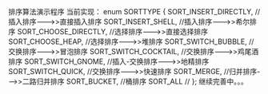 排序算法演示程序
当前实现：
enum SORTTYPE {
    SORT_INSERT_DIRECTLY,   //插入排序--->>直接插入排序
    SORT_INSERT_SHELL,      //插入排序--->>希尔排序
    SORT_CHOOSE_DIRECTLY,   //选择排序--->>直接选择排序
    SORT_CHOOSE_HEAP,       //选择排序--->>堆排序 
    SORT_SWITCH_BUBBLE,     //交换排序--->>冒泡排序
    SORT_SWITCH_COCKTAIL,   //交换排序--->>鸡尾酒排序
    SORT_SWITCH_GNOME,      //插入-交换排序--->>地精排序
    SORT_SWITCH_QUICK,      //交换排序--->>快速排序
    SORT_MERGE,             //归并排序--->>二路归并排序
    SORT_BUCKET,            //桶排序
    SORT_ALL                //
};
继续完善中。。。